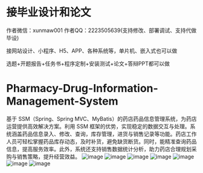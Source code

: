 # 接毕业设计和论文
作者微信：xunmaw001  作者QQ：2223505639(支持修改、部署调试、支持代做毕设)

接网站设计、小程序、H5、APP、各种系统等，单片机、嵌入式也可以做

选题+开题报告+任务书+程序定制+安装测试+论文+答辩PPT都可以做
# Pharmacy-Drug-Information-Management-System
基于 SSM（Spring、Spring MVC、MyBatis）的药店药品信息管理系统，为药店运营提供高效解决方案。利用 SSM 框架的优势，实现稳定的数据交互与处理。系统涵盖药品信息录入、修改、查询，库存管理，进货与销售记录等功能。药店工作人员可轻松掌握药品库存动态，及时补货，避免缺货断货。同时，能精准查询药品信息，提高服务效率。此外，系统还支持销售数据统计分析，助力药店合理规划采购与销售策略，提升经营效益。 
![image](https://github.com/user-attachments/assets/047433af-ac10-4380-86cf-8034956c47ed)
![image](https://github.com/user-attachments/assets/9159a885-ed52-4c37-b009-5a8df80a0829)
![image](https://github.com/user-attachments/assets/f3bf016c-3873-441d-a4e4-82e5b135bba6)
![image](https://github.com/user-attachments/assets/42d37002-667a-434a-86bf-56b1d33046e6)
![image](https://github.com/user-attachments/assets/1240f936-e8bd-4515-915b-74a9301cd5bf)
![image](https://github.com/user-attachments/assets/efebdfff-2e45-4298-a9e9-66328df797cf)
![image](https://github.com/user-attachments/assets/909d8a5b-43c1-4419-819b-0b079b9e774e)
